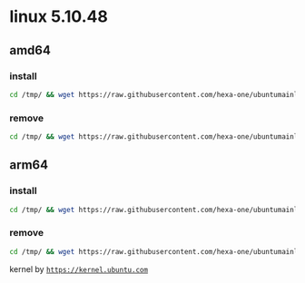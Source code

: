 # linux 5.10.48

## amd64

### install
```bash
cd /tmp/ && wget https://raw.githubusercontent.com/hexa-one/ubuntumainline/main/catalog/5.10.48/install.sh && chmod +x install.sh && sudo ./install.sh -amd
```
### remove
```bash
cd /tmp/ && wget https://raw.githubusercontent.com/hexa-one/ubuntumainline/main/catalog/5.10.48/install.sh && chmod +x install.sh && sudo ./install.sh -r
```
## arm64

### install
```bash
cd /tmp/ && wget https://raw.githubusercontent.com/hexa-one/ubuntumainline/main/catalog/5.10.48/install.sh && chmod +x install.sh && sudo ./install.sh -arm
```
### remove
```bash
cd /tmp/ && wget https://raw.githubusercontent.com/hexa-one/ubuntumainline/main/catalog/5.10.48/install.sh && chmod +x install.sh && sudo ./install.sh -r
```


kernel by [`https://kernel.ubuntu.com`](https://kernel.ubuntu.com/)
